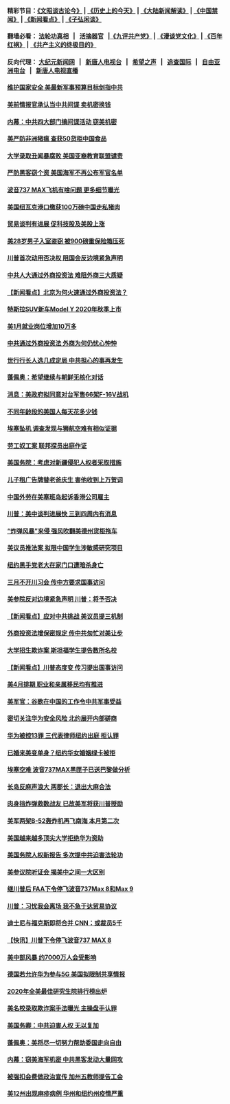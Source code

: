 #### 精彩节目：[《文昭谈古论今》](http://134.209.198.168/wenzhao) | [《历史上的今天》](http://134.209.198.168/today-in-history) | [《大陆新闻解读》](http://134.209.198.168/ntdtv-comedy) | [《中国禁闻》](http://134.209.198.168/ntdtv-news) | [《新闻看点》](http://134.209.198.168/news-insight) | [《子弘闲谈》](http://134.209.198.168/zihongxiantan/) 

 #### 翻墙必看： [法轮功真相](http://134.209.198.168:10000/videos/truth.html) &nbsp;&nbsp;|&nbsp;&nbsp; [活摘器官](http://134.209.198.168:10000/videos/res/Organs/) &nbsp;&nbsp;|[《九评共产党》](http://134.209.198.168:10000/videos/jiuping) | [《漫谈党文化》](http://134.209.198.168:10000/videos/mtdwh) | [《百年红祸》](http://134.209.198.168:10000/videos/bnhh) | [《共产主义的终极目的》](http://134.209.198.168:10000/videos/res/zjmd) 

 #### 反向代理： [大纪元新闻网](http://134.209.198.168:10080/) &nbsp;&nbsp;|&nbsp;&nbsp; [新唐人电视台](http://134.209.198.168:8000/) &nbsp;&nbsp;|&nbsp;&nbsp; [希望之声](http://134.209.198.168:8200/) &nbsp;&nbsp;|&nbsp;&nbsp; [追查国际](http://134.209.198.168:10010/) &nbsp;&nbsp;|&nbsp;&nbsp; [自由亚洲电台](http://134.209.198.168:9800/) &nbsp;&nbsp;|&nbsp;&nbsp; [新唐人电视直播](http://134.209.198.168/) 

#### [维护国家安全 美最新军事预算目标剑指中共](../pages/nsc412/n11118290.md?t=03162136) 

#### [美前情报官承认当中共间谍 卖机密换钱](../pages/nsc412/n11118166.md?t=03162136) 

#### [内幕：中共四大部门搞间谍活动 窃美机密](../pages/nsc412/n11117320.md?t=03162136) 

#### [美严防非洲猪瘟  查获50货柜中国食品](../pages/nsc412/n11117644.md?t=03162136) 

#### [大学录取丑闻暴腐败 美国亚裔教育联盟谴责](../pages/nsc412/n11117620.md?t=03162136) 

#### [严防黑客窃个资 美国海军不再公布军官名单](../pages/nsc412/n11117713.md?t=03162136) 

#### [波音737 MAX飞机有啥问题 更多细节曝光](../pages/nsc412/n11117173.md?t=03162136) 

#### [美国纽瓦克港口缴获100万磅中国走私猪肉](../pages/nsc412/n11117006.md?t=03162136) 

#### [贸易谈判有进展 促科技股及美股上涨](../pages/nsc412/n11117082.md?t=03162136) 

#### [美28岁男子入室盗窃 被900磅重保险箱压死](../pages/nsc412/n11116931.md?t=03162136) 

#### [川普首次动用否决权 阻国会反边境紧急声明](../pages/nsc412/n11116923.md?t=03162136) 

#### [中共人大通过外商投资法 难阻外商三大质疑](../pages/nsc412/n11116492.md?t=03162136) 

#### [【新闻看点】北京为何火速通过外商投资法？](../pages/nsc412/n11116196.md?t=03162136) 

#### [特斯拉SUV新车Model Y  2020年秋季上市](../pages/nsc412/n11116655.md?t=03162136) 

#### [美1月就业岗位增加10万多](../pages/nsc412/n11116488.md?t=03162136) 

#### [中共通过外商投资法 外商为何仍忧心忡忡](../pages/nsc412/n11116297.md?t=03162136) 

#### [世行行长人选几成定局 中共担心的事再发生](../pages/nsc412/n11116039.md?t=03162136) 

#### [蓬佩奥：希望继续与朝鲜无核化对话](../pages/nsc412/n11116357.md?t=03162136) 

#### [消息：美政府拟同意对台军售66架F-16V战机](../pages/nsc412/n11116284.md?t=03162136) 

#### [不同年龄段的美国人每天花多少钱](../pages/nsc412/n11116246.md?t=03162136) 

#### [埃塞坠机 调查发现与狮航空难有相似证据](../pages/nsc412/n11116036.md?t=03162136) 

#### [劳工奴工案 联邦探员出庭作证](../pages/nsc412/n11114999.md?t=03162136) 

#### [美国务院：考虑对新疆侵犯人权者采取措施](../pages/nsc412/n11114644.md?t=03162136) 

#### [儿子租广告牌替老爸庆生 害他收到上万贺词](../pages/nsc412/n11114892.md?t=03162136) 

#### [中国外劳在美塞班岛起诉香港公司雇主](../pages/nsc412/n11114505.md?t=03162136) 

#### [川普：美中谈判进展快 三到四周内有消息](../pages/nsc412/n11113884.md?t=03162136) 

#### [“炸弹风暴”来侵 强风吹翻美德州货柜拖车](../pages/nsc412/n11114084.md?t=03162136) 

#### [美议员推法案 拟限中国学生涉敏感研究项目](../pages/nsc412/n11113614.md?t=03162136) 

#### [纽约黑手党老大在家门口遭暗杀身亡](../pages/nsc412/n11113964.md?t=03162136) 

#### [三月不开川习会 传中方要求国事访问](../pages/nsc412/n11113391.md?t=03162136) 

#### [美参院反对边境紧急声明 川普：将予否决](../pages/nsc412/n11113947.md?t=03162136) 

#### [【新闻看点】应对中共挑战 美议员提三机制](../pages/nsc412/n11113410.md?t=03162136) 

#### [外商投资法增保密规定 传中共匆忙对美让步](../pages/nsc412/n11113882.md?t=03162136) 

#### [大学招生欺诈案 斯坦福学生提告数所名校](../pages/nsc412/n11113756.md?t=03162136) 

#### [【新闻看点】川普态度变 传习提出国事访问](../pages/nsc412/n11113351.md?t=03162136) 

#### [美4月排期 职业和亲属移民均有推进](../pages/nsc412/n11113769.md?t=03162136) 

#### [美军官：谷歌在中国的工作令中共军事受益](../pages/nsc412/n11113729.md?t=03162136) 

#### [密切关注华为安全风险 北约展开内部磋商](../pages/nsc412/n11113653.md?t=03162136) 

#### [华为被控13罪 三代表律师纽约出庭 拒认罪](../pages/nsc412/n11113444.md?t=03162136) 

#### [已婚来美变单身？纽约华女婚姻绿卡被拒](../pages/nsc412/n11112063.md?t=03162136) 

#### [埃塞空难 波音737MAX黑匣子已送巴黎做分析](../pages/nsc412/n11112958.md?t=03162136) 

#### [长岛反麻声浪大 两郡长：退出大麻合法](../pages/nsc412/n11112066.md?t=03162136) 

#### [肉身挡炸弹救数战友 已故美军将获川普授勋](../pages/nsc412/n11112587.md?t=03162136) 

#### [美军两架B-52轰炸机再飞南海 本月第二次](../pages/nsc412/n11112258.md?t=03162136) 

#### [美国越来越多顶尖大学拒绝华为资助](../pages/nsc412/n11111729.md?t=03162136) 

#### [美国务院人权新报告 多次提中共迫害法轮功](../pages/nsc412/n11111708.md?t=03162136) 

#### [美参议院听证会 揭美中之间一大区别](../pages/nsc412/n11111663.md?t=03162136) 

#### [继川普后 FAA下令停飞波音737Max 8和Max 9](../pages/nsc412/n11111489.md?t=03162136) 

#### [川普：习忧我会离场 我不急于达贸易协议](../pages/nsc412/n11111521.md?t=03162136) 

#### [迪士尼与福克斯即将合并 CNN：或裁员5千](../pages/nsc412/n11111221.md?t=03162136) 

#### [【快讯】川普下令停飞波音737 MAX 8](../pages/nsc412/n11111226.md?t=03162136) 

#### [美中部风暴 约7000万人会受影响](../pages/nsc412/n11111164.md?t=03162136) 

#### [德国若允许华为参与5G 美国拟限制共享情报](../pages/nsc412/n11111029.md?t=03162136) 

#### [2020年全美最佳研究生院排行榜出炉](../pages/nsc412/n11110786.md?t=03162136) 

#### [美名校录取欺诈案手法曝光 主操盘手认罪](../pages/nsc412/n11110772.md?t=03162136) 

#### [美国务卿：中共迫害人权 无以复加](../pages/nsc412/n11110966.md?t=03162136) 

#### [蓬佩奥：美将尽一切努力帮助委国走向自由](../pages/nsc412/n11110670.md?t=03162136) 

#### [内幕：窃美海军机密 中共黑客发动大量网攻](../pages/nsc412/n11110402.md?t=03162136) 

#### [被强扣会费做政治宣传  加州五教师提告工会](../pages/nsc412/n11110544.md?t=03162136) 

#### [美12州出现麻疹病例 华州和纽约州疫情严重](../pages/nsc412/n11110217.md?t=03162136) 


